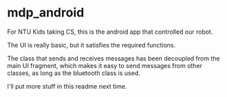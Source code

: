 # mdp_android
For NTU Kids taking CS, this is the android app that controlled our robot. 

The UI is really basic, but it satisfies the required functions. 

The class that sends and receives messages has been decoupled from the main UI fragment, which makes it easy to send messages from other classes, as long as the bluetooth class is used. 

I'll put more stuff in this readme next time.
